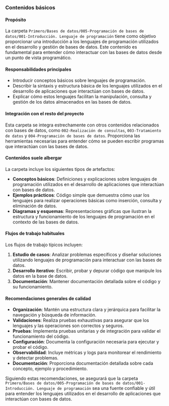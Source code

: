 ### Contenidos básicos

#### Propósito
La carpeta `Primero/Bases de datos/005-Programación de bases de datos/001-Introducción. Lenguaje de programación` tiene como objetivo proporcionar una introducción a los lenguajes de programación utilizados en el desarrollo y gestión de bases de datos. Este contenido es fundamental para entender cómo interactuar con las bases de datos desde un punto de vista programático.

#### Responsabilidades principales
- Introducir conceptos básicos sobre lenguajes de programación.
- Describir la sintaxis y estructura básica de los lenguajes utilizados en el desarrollo de aplicaciones que interactúan con bases de datos.
- Explicar cómo estos lenguajes facilitan la manipulación, consulta y gestión de los datos almacenados en las bases de datos.

#### Integración con el resto del proyecto
Esta carpeta se integra estrechamente con otros contenidos relacionados con bases de datos, como `002-Realización de consultas`, `003-Tratamiento de datos` y `004-Programación de bases de datos`. Proporciona las herramientas necesarias para entender cómo se pueden escribir programas que interactúan con las bases de datos.

#### Contenidos suele albergar
La carpeta incluye los siguientes tipos de artefactos:
- **Conceptos básicos**: Definiciones y explicaciones sobre lenguajes de programación utilizados en el desarrollo de aplicaciones que interactúan con bases de datos.
- **Ejemplos prácticos**: Código simple que demuestra cómo usar los lenguajes para realizar operaciones básicas como inserción, consulta y eliminación de datos.
- **Diagramas y esquemas**: Representaciones gráficas que ilustran la estructura y funcionamiento de los lenguajes de programación en el contexto de las bases de datos.

#### Flujos de trabajo habituales
Los flujos de trabajo típicos incluyen:
1. **Estudio de casos**: Analizar problemas específicos y diseñar soluciones utilizando lenguajes de programación para interactuar con las bases de datos.
2. **Desarrollo iterativo**: Escribir, probar y depurar código que manipule los datos en la base de datos.
3. **Documentación**: Mantener documentación detallada sobre el código y su funcionamiento.

#### Recomendaciones generales de calidad
- **Organización**: Mantén una estructura clara y jerárquica para facilitar la navegación y búsqueda de información.
- **Validaciones**: Realiza pruebas exhaustivas para asegurar que los lenguajes y las operaciones son correctos y seguros.
- **Pruebas**: Implementa pruebas unitarias y de integración para validar el funcionamiento del código.
- **Configuración**: Documenta la configuración necesaria para ejecutar y probar el código.
- **Observabilidad**: Incluye métricas y logs para monitorear el rendimiento y detectar problemas.
- **Documentación**: Proporciona documentación detallada sobre cada concepto, ejemplo y procedimiento.

Siguiendo estas recomendaciones, se asegurará que la carpeta `Primero/Bases de datos/005-Programación de bases de datos/001-Introducción. Lenguaje de programación` sea una fuente confiable y útil para entender los lenguajes utilizados en el desarrollo de aplicaciones que interactúan con bases de datos.
